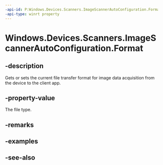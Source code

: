 ----api-id: P:Windows.Devices.Scanners.ImageScannerAutoConfiguration.Format
-api-type: winrt property
---<!-- Property syntaxpublic Windows.Devices.Scanners.ImageScannerFormat Format { get;  set; }--># Windows.Devices.Scanners.ImageScannerAutoConfiguration.Format## -descriptionGets or sets the current file transfer format for image data acquisition from the device to the client app.## -property-valueThe file type.## -remarks## -examples## -see-also